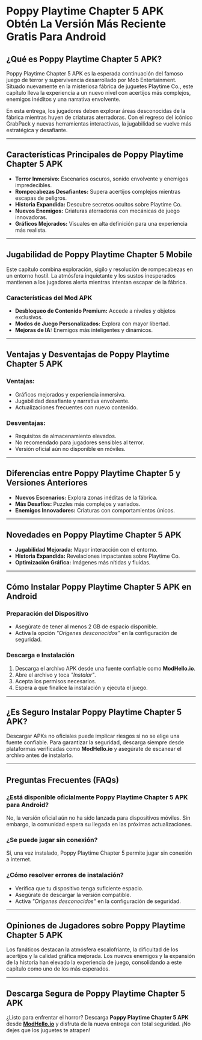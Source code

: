 # Poppy Playtime Chapter 5 APK Obtén La Versión Más Reciente Gratis Para Android

## **¿Qué es Poppy Playtime Chapter 5 APK?**

Poppy Playtime Chapter 5 APK es la esperada continuación del famoso juego de terror y supervivencia desarrollado por Mob Entertainment. Situado nuevamente en la misteriosa fábrica de juguetes Playtime Co., este capítulo lleva la experiencia a un nuevo nivel con acertijos más complejos, enemigos inéditos y una narrativa envolvente.

En esta entrega, los jugadores deben explorar áreas desconocidas de la fábrica mientras huyen de criaturas aterradoras. Con el regreso del icónico GrabPack y nuevas herramientas interactivas, la jugabilidad se vuelve más estratégica y desafiante.

---

## **Características Principales de Poppy Playtime Chapter 5 APK**

- **Terror Inmersivo:** Escenarios oscuros, sonido envolvente y enemigos impredecibles.
- **Rompecabezas Desafiantes:** Supera acertijos complejos mientras escapas de peligros.
- **Historia Expandida:** Descubre secretos ocultos sobre Playtime Co.
- **Nuevos Enemigos:** Criaturas aterradoras con mecánicas de juego innovadoras.
- **Gráficos Mejorados:** Visuales en alta definición para una experiencia más realista.

---

## **Jugabilidad de Poppy Playtime Chapter 5 Mobile**

Este capítulo combina exploración, sigilo y resolución de rompecabezas en un entorno hostil. La atmósfera inquietante y los sustos inesperados mantienen a los jugadores alerta mientras intentan escapar de la fábrica.

### **Características del Mod APK**

- **Desbloqueo de Contenido Premium:** Accede a niveles y objetos exclusivos.
- **Modos de Juego Personalizados:** Explora con mayor libertad.
- **Mejoras de IA:** Enemigos más inteligentes y dinámicos.

---

## **Ventajas y Desventajas de Poppy Playtime Chapter 5 APK**

### **Ventajas:**

- Gráficos mejorados y experiencia inmersiva.
- Jugabilidad desafiante y narrativa envolvente.
- Actualizaciones frecuentes con nuevo contenido.

### **Desventajas:**

- Requisitos de almacenamiento elevados.
- No recomendado para jugadores sensibles al terror.
- Versión oficial aún no disponible en móviles.

---

## **Diferencias entre Poppy Playtime Chapter 5 y Versiones Anteriores**

- **Nuevos Escenarios:** Explora zonas inéditas de la fábrica.
- **Más Desafíos:** Puzzles más complejos y variados.
- **Enemigos Innovadores:** Criaturas con comportamientos únicos.

---

## **Novedades en Poppy Playtime Chapter 5 APK**

- **Jugabilidad Mejorada:** Mayor interacción con el entorno.
- **Historia Expandida:** Revelaciones impactantes sobre Playtime Co.
- **Optimización Gráfica:** Imágenes más nítidas y fluidas.

---

## **Cómo Instalar Poppy Playtime Chapter 5 APK en Android**

### **Preparación del Dispositivo**

- Asegúrate de tener al menos 2 GB de espacio disponible.
- Activa la opción *"Orígenes desconocidos"* en la configuración de seguridad.

### **Descarga e Instalación**

1. Descarga el archivo APK desde una fuente confiable como **ModHello.io**.
2. Abre el archivo y toca *"Instalar"*.
3. Acepta los permisos necesarios.
4. Espera a que finalice la instalación y ejecuta el juego.

---

## **¿Es Seguro Instalar Poppy Playtime Chapter 5 APK?**

Descargar APKs no oficiales puede implicar riesgos si no se elige una fuente confiable. Para garantizar la seguridad, descarga siempre desde plataformas verificadas como **ModHello.io** y asegúrate de escanear el archivo antes de instalarlo.

---

## **Preguntas Frecuentes (FAQs)**

### **¿Está disponible oficialmente Poppy Playtime Chapter 5 APK para Android?**

No, la versión oficial aún no ha sido lanzada para dispositivos móviles. Sin embargo, la comunidad espera su llegada en las próximas actualizaciones.

### **¿Se puede jugar sin conexión?**

Sí, una vez instalado, Poppy Playtime Chapter 5 permite jugar sin conexión a internet.

### **¿Cómo resolver errores de instalación?**

- Verifica que tu dispositivo tenga suficiente espacio.
- Asegúrate de descargar la versión compatible.
- Activa *"Orígenes desconocidos"* en la configuración de seguridad.

---

## **Opiniones de Jugadores sobre Poppy Playtime Chapter 5 APK**

Los fanáticos destacan la atmósfera escalofriante, la dificultad de los acertijos y la calidad gráfica mejorada. Los nuevos enemigos y la expansión de la historia han elevado la experiencia de juego, consolidando a este capítulo como uno de los más esperados.

---

## **Descarga Segura de Poppy Playtime Chapter 5 APK**

¿Listo para enfrentar el horror? Descarga **Poppy Playtime Chapter 5 APK** desde **[ModHello.io](https://modhello.io)** y disfruta de la nueva entrega con total seguridad. ¡No dejes que los juguetes te atrapen!

